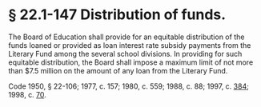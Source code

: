 # § 22.1-147 Distribution of funds.

<p>The Board of Education shall provide for an equitable distribution of the funds loaned or provided as loan interest rate subsidy payments from the Literary Fund among the several school divisions. In providing for such equitable distribution, the Board shall impose a maximum limit of not more than $7.5 million on the amount of any loan from the Literary Fund.</p><p>Code 1950, § 22-106; 1977, c. 157; 1980, c. 559; 1988, c. 88; 1997, c. <a href='http://lis.virginia.gov/cgi-bin/legp604.exe?971+ful+CHAP0384'>384</a>; 1998, c. <a href='http://lis.virginia.gov/cgi-bin/legp604.exe?981+ful+CHAP0070'>70</a>.</p>